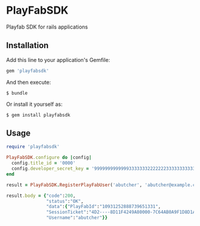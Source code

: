 # PlayFabSDK

Playfab SDK for rails applications

## Installation

Add this line to your application's Gemfile:

```ruby
gem 'playfabsdk'
```

And then execute:

    $ bundle

Or install it yourself as:

    $ gem install playfabsdk

## Usage

```ruby
require 'playfabsdk'

PlayFabSDK.configure do |config|
  config.title_id = '0000'
  config.developer_secret_key = '9999999999999333333322222223333333333333'
end

result = PlayFabSDK.RegisterPlayFabUser('abutcher', 'abutcher@example.com', 'TestTest123(')
```

```ruby
result.body = {"code":200,
               "status":"OK",
			   "data":{"PlayFabId":"10931252888739651331",
			   "SessionTicket":"4D2----8D11F4249A80000-7C64AB0A9F1D8D1A.CD803BF233CE76C",
			   "Username":"abutcher"}}
```
